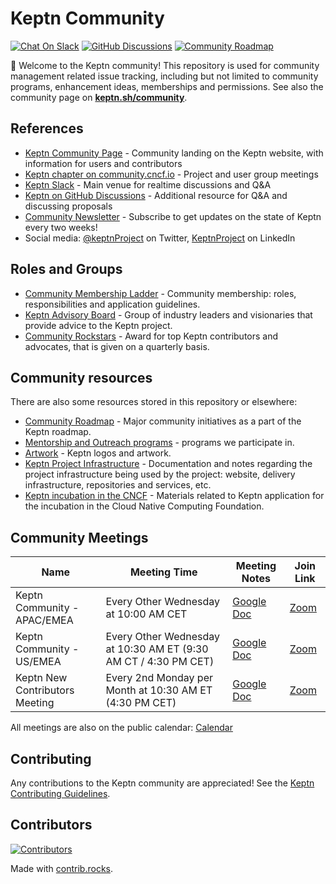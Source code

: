 # Keptn Community

[![Chat On Slack](https://img.shields.io/badge/Chat%20on-Slack-green?logo=slack)](https://keptn.sh/community/#slack)
[![GitHub Discussions](https://img.shields.io/github/discussions/keptn/keptn)](https://github.com/keptn/keptn/discussions)
[![Community Roadmap](https://img.shields.io/badge/Community-roadmap-yellow)](https://github.com/orgs/keptn/projects/1?card_filter_query=label%3Acommunity)

👋 Welcome to the Keptn community! 
This repository is used for community management related issue tracking,
including but not limited to community programs, enhancement ideas, memberships and permissions. 
See also the community page on [**keptn.sh/community**](https://lifecycle.keptn.sh/community/).

## References

* [Keptn Community Page](https://lifecycle.keptn.sh/community/) - Community landing on the Keptn website, with information for users and contributors
* [Keptn chapter on community.cncf.io](https://community.cncf.io/keptn-community/) - Project and user group meetings
* [Keptn Slack](https://keptn.sh/community/#slack) - Main venue for realtime discussions and Q&A
* [Keptn on GitHub Discussions](https://github.com/keptn/lifecycle-toolkit/discussions) - Additional resource for Q&A and discussing proposals
* [Community Newsletter](https://keptn.sh/community/newsletter/) - Subscribe to get updates on the state of Keptn every two weeks!
* Social media: [@keptnProject](https://twitter.com/keptnProject) on Twitter, [KeptnProject](https://www.linkedin.com/company/keptnproject) on LinkedIn

## Roles and Groups

* [Community Membership Ladder](./community-membership.md) -
  Community membership: roles, responsibilities and application guidelines.
* [Keptn Advisory Board](./governance/advisory-board/) -
  Group of industry leaders and visionaries that provide advice to the Keptn project.
* [Community Rockstars](./community-rockstar/) -
  Award for top Keptn contributors and advocates,
that is given on a quarterly basis.

## Community resources

There are also some resources stored in this repository or elsewhere:

* [Community Roadmap](https://github.com/orgs/keptn/projects/10) - Major community initiatives
  as a part of the Keptn roadmap.
* [Mentorship and Outreach programs](./mentorship/) -
  programs we participate in. 
* [Artwork](./branding/) - Keptn logos and artwork.
* [Keptn Project Infrastructure](./project-infrastructure/) - 
  Documentation and notes regarding the project infrastructure being used by the project:
  website, delivery infrastructure, repositories and services, etc.
* [Keptn incubation in the CNCF](./governance/cncf-incubation/) - Materials related to Keptn application for the incubation in the Cloud Native Computing Foundation.

## Community Meetings

Name|Meeting Time|Meeting Notes|Join Link
----|------------|-------------|-----------
Keptn Community - APAC/EMEA |Every Other Wednesday at 10:00 AM CET|[Google Doc](https://docs.google.com/document/d/1y7a6uaN8fwFJ7IRnvtxSfgz-OGFq6u7bKN6F7NDxKPg/edit)|[Zoom](https://zoom.us/j/98318320875?pwd=QVZqR1BJc2ZUb1RzVWdpdWtZVGRwQT09)
Keptn Community - US/EMEA |Every Other Wednesday at 10:30 AM ET (9:30 AM CT / 4:30 PM CET) |[Google Doc](https://docs.google.com/document/d/1y7a6uaN8fwFJ7IRnvtxSfgz-OGFq6u7bKN6F7NDxKPg/edit)|[Zoom](https://zoom.us/j/91225371301?pwd=T2ZjRDN4Z215MHQwSWh2cXJKT3l0dz09)
Keptn New Contributors Meeting |Every 2nd Monday per Month at 10:30 AM ET (4:30 PM CET) |[Google Doc](https://docs.google.com/document/d/1rTwjhzoNiWRvNk7LdcADI50Kon9uTT8PtYPmYjiE_sQ) |[Zoom](https://zoom.us/j/94620164884?pwd=cndlRTY4RGRTcWRnQTlzTWtmYi9xQT09)

All meetings are also on the public calendar: [Calendar](https://calendar.google.com/calendar/u/0/embed?src=dynatrace.com_abjrh1ukf18ih477tb1ekag2ag@group.calendar.google.com&pli=1)

## Contributing

Any contributions to the Keptn community are appreciated!
See the [Keptn Contributing Guidelines](https://lifecycle.keptn.sh/contribute/).

## Contributors

<a href="https://github.com/keptn/community/graphs/contributors">
  <img src="https://contrib.rocks/image?repo=keptn/community" alt="Contributors"/>
</a>

Made with [contrib.rocks](https://contrib.rocks).
